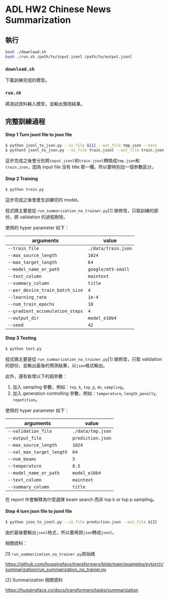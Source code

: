 # ADL HW2 Chinese News Summarization

## 執行

```bash
bash ./download.sh
bash ./run.sh /path/to/input.jsonl /path/to/output.jsonl
```

### `download.sh`

下載訓練完成的模型。

### `run.sh`

將測試資料輸入模型，並輸出預測結果。

## 完整訓練過程

#### Step 1 Turn jsonl file to json file

```bash
$ python jsonl_to_json.py --in_file ${1} --out_file tmp.json --test
$ python3 jsonl_to_json.py --in_file train.jsonl --out_file train.json
```

這步完成之後會分別將`input.jsonl`和`train.jsonl`轉換成`tmp.json`和`train.json`，因為 input file 沒有 title 那一欄，所以要特別加一個參數區分。

#### Step 2 Training

```bash
$ python train.py
```

這步完成之後會產生訓練完的 model。

程式碼主要是從 `run_summarization_no_trainer.py`[1] 做修改，只取訓練的部份，將 validation 的過程刪除。

使用的 hyper parameter 如下：

| arguments                       | value               |
| ------------------------------- | ------------------- |
| `--train_file`                  | `./data/train.json` |
| `--max_source_length`           | `1024`              |
| `--max_target_length`           | `64`                |
| `--model_name_or_path`          | `google/mt5-small`  |
| `--text_column`                 | `maintext`          |
| `--summary_column`              | `title`             |
| `--per_device_train_batch_size` | `4`                 |
| `--learning_rate`               | `1e-4`              |
| `--num_train_epochs`            | `10`                |
| `--gradient_accumulation_steps` | `4`                 |
| `--output_dir`                  | `model_e10b4`       |
| `--seed`                        | `42`                |

#### Step 3 Testing

```bash
$ python test.py
```

程式碼主要是從 `run_summarization_no_trainer.py`[1] 做修改，只取 validation 的部份，並輸出最後的預測結果，以`json`格式輸出。

此外，還有新增以下的超參數：

1. 加入 sampling 參數，例如：`top_k`, `top_p`, `do_sampling`。
2. 加入 generation controlling 參數，例如：`temperature`, `length_penalty`, `repetition`。

使用的 hyper parameter 如下：

| arguments                 | value             |
| ------------------------- | ----------------- |
| `--validation_file`       | `./data/tmp.json` |
| `--output_file`           | `prediction.json` |
| `--max_source_length`     | `1024`            |
| `--val_max_target_length` | `64`              |
| `--num_beams`             | `5`               |
| `--temperature`           | `0.5`             |
| `--model_name_or_path`    | `model_e10b4`     |
| `--text_column`           | `maintext`        |
| `--summary_column`        | `title`           |

在 report 中會解釋為什麼選擇 beam search 而非 top k or top p sampling。

#### Step 4 turn json file to jsonl file

```bash
$ python json_to_jsonl.py --in_file prediction.json --out_file ${2}
```

由於最後要輸出`jsonl`格式，所以要再把`json`轉成`jsonl`。

相關資料：

[1] `run_summarization_no_trainer.py`原始碼

https://github.com/huggingface/transformers/blob/main/examples/pytorch/summarization/run_summarization_no_trainer.py

[2] Summarization 相關資料

https://huggingface.co/docs/transformers/tasks/summarization
